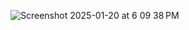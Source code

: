 ![Screenshot 2025-01-20 at 6 09 38 PM](https://github.com/user-attachments/assets/08be658c-cfdd-4abb-bb43-a8b02771cdab)
